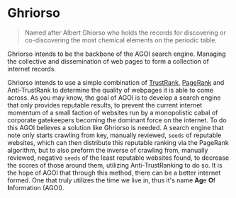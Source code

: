 # Ghriorso

> Named after Albert Ghiorso who holds the records for discovering or co-discovering the most chemical elements on the periodic table.

Ghriorso intends to be the backbone of the AGOI search engine. Managing the collective and dissemination of web pages to form a collection of internet records.

Ghriorso intends to use a simple combination of [TrustRank](https://en.wikipedia.org/wiki/TrustRank), [PageRank](https://en.wikipedia.org/wiki/PageRank) and Anti-TrustRank to determine the quality of webpages it is able to come across. As you may know, the goal of AGOI is to develop a search engine that only provides reputable results, to prevent the current internet momentum of a small faction of websites run by a monopolistic cabal of corporate gatekeepers becoming the dominant force on the internet. To do this AGOI believes a solution like Ghriorso is needed. A search engine that note only starts crawling from key, manually reviewed, `seeds` of reputable websites, which can then distribute this reputable ranking via the PageRank algorithm, but to also preform the inverse of crawling from, manually reviewed, negative `seeds` of the least reputable websites found, to decrease the scores of those around them, utilizing Anti-TrustRanking to do so. It is the hope of AGOI that through this method, there can be a better internet formed. One that truly utilizes the time we live in, thus it's name **Ag**e **O**f **I**nformation (AGOI).
